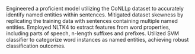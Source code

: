 
Engineered a proficient model utilizing the CoNLLp dataset to accurately identify named entities within sentences.	Mitigated dataset skewness by replicating the training data with sentences containing multiple named entities.	Employed NLTK4 to extract features from word properties, including parts of speech, n-length suffixes and prefixes. Utilized SVM classifier to categorize word instances as named entities, achieving robust classification outcomes.
